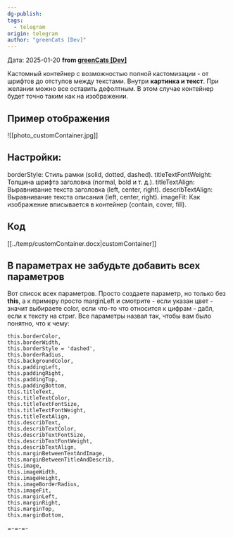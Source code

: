 ```yaml
---
dg-publish: 
tags:
  - telegram
origin: telegram
author: "greenCats [Dev]"
---
```


Дата:  2025-01-20
**from [greenCats [Dev]](https://t.me/DEV421)**

Кастомный контейнер с возможностью полной кастомизации - от шрифтов до отступов между текстами. Внутри **картинка и текст**. При желании можно все оставить дефолтным. В этом случае контейнер будет точно таким как на изображении.
## Пример отображения
![[photo_customContainer.jpg]]

## Настройки:

borderStyle: Стиль рамки (solid, dotted, dashed). 
titleTextFontWeight: Толщина шрифта заголовка (normal, bold и т. д.). 
titleTextAlign: Выравнивание текста заголовка (left, center, right). 
describTextAlign: Выравнивание текста описания (left, center, right). 
imageFit: Как изображение вписывается в контейнер (contain, cover, fill).

## Код
[[../temp/customContainer.docx|customContainer]]
## В параметрах не забудьте добавить всех параметров
Вот список всех параметров. Просто создаете параметр, но только без  **this**, а к примеру просто marginLeft и смотрите - если указан цвет - значит выбираете color, если что-то что относится к цифрам - дабл, если к тексту на стриг. Все параметры назвал так, чтобы вам было понятно, что к чему:

	this.borderColor,
    this.borderWidth,
    this.borderStyle = 'dashed',
    this.borderRadius,
    this.backgroundColor,
    this.paddingLeft,
    this.paddingRight,
    this.paddingTop,
    this.paddingBottom,
    this.titleText,
    this.titleTextColor,
    this.titleTextFontSize,
    this.titleTextFontWeight,
    this.titleTextAlign,
    this.describText,
    this.describTextColor,
    this.describTextFontSize,
    this.describTextFontWeight,
    this.describTextAlign,
    this.marginBetweenTextAndImage,
    this.marginBetweenTitleAndDescrib,
    this.image,
    this.imageWidth,
    this.imageHeight,
    this.imageBorderRadius,
    this.imageFit,
    this.marginLeft,
    this.marginRight,
    this.marginTop,
    this.marginBottom,

=-=-=-